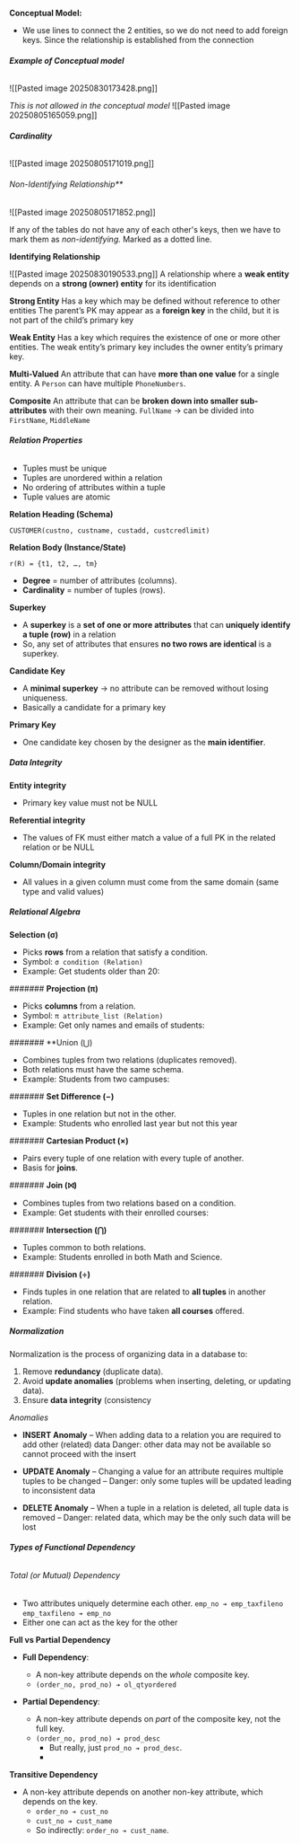 **Conceptual Model:** 
- We use lines to connect the 2 entities, so we do not need to add foreign keys. Since the relationship is established from the connection

###### **Example of Conceptual model**

![[Pasted image 20250830173428.png]]

*This is not allowed in the conceptual model*
![[Pasted image 20250805165059.png]]
###### **Cardinality**
![[Pasted image 20250805171019.png]]

###### Non-Identifying Relationship**
![[Pasted image 20250805171852.png]]

If any of the tables do not have any of each other's keys, then we have to mark them as *non-identifying.* Marked as a dotted line. 

**Identifying Relationship**

![[Pasted image 20250830190533.png]]
A relationship where a **weak entity** depends on a **strong (owner) entity** for its identification

**Strong Entity**
Has a key which may be defined without reference to other entities
The parent’s PK may appear as a **foreign key** in the child, but it is not part of the child’s primary key

**Weak Entity**
Has a key which requires the existence of one or more other entities. 
The weak entity’s primary key includes the owner entity’s primary key.

**Multi-Valued**
An attribute that can have **more than one value** for a single entity.
A `Person` can have multiple `PhoneNumbers`.

**Composite**
An attribute that can be **broken down into smaller sub-attributes** with their own meaning.
`FullName` → can be divided into `FirstName`, `MiddleName`

###### **Relation Properties**

- Tuples must be unique 
- Tuples are unordered within a relation
- No ordering of attributes within a tuple
- Tuple values are atomic

**Relation Heading (Schema)**

`CUSTOMER(custno, custname, custadd, custcredlimit)`

**Relation Body (Instance/State)**

`r(R) = {t1, t2, …, tm}`
- **Degree** = number of attributes (columns).
- **Cardinality** = number of tuples (rows).

**Superkey**
- A **superkey** is a **set of one or more attributes** that can **uniquely identify a tuple (row)** in a relation
- So, any set of attributes that ensures **no two rows are identical** is a superkey.

**Candidate Key**
- A **minimal superkey** → no attribute can be removed without losing uniqueness.
- Basically a candidate for a primary key

**Primary Key**
- One candidate key chosen by the designer as the **main identifier**.

##### Data Integrity

**Entity integrity**
- Primary key value must not be NULL

**Referential integrity**
- The values of FK must either match a value of a full PK in the related relation or be NULL

**Column/Domain integrity**
- All values in a given column must come from the same domain (same type and valid values)

##### Relational Algebra 

**Selection (σ)**
- Picks **rows** from a relation that satisfy a condition.
- Symbol: `σ condition (Relation)`
- Example: Get students older than 20:

####### **Projection (π)**
- Picks **columns** from a relation.
- Symbol: `π attribute_list (Relation)`
- Example: Get only names and emails of students:

####### **Union (⋃)
- Combines tuples from two relations (duplicates removed).
- Both relations must have the same schema.
- Example: Students from two campuses:

####### **Set Difference (−)**
- Tuples in one relation but not in the other.
- Example: Students who enrolled last year but not this year

####### **Cartesian Product (×)**
- Pairs every tuple of one relation with every tuple of another.
- Basis for **joins**.

####### **Join (⨝)**
- Combines tuples from two relations based on a condition.
- Example: Get students with their enrolled courses:

####### **Intersection (⋂)**
- Tuples common to both relations.
- Example: Students enrolled in both Math and Science.

####### **Division (÷)**
- Finds tuples in one relation that are related to **all tuples** in another relation.
- Example: Find students who have taken **all courses** offered.

##### Normalization

Normalization is the process of organizing data in a database to:

1. Remove **redundancy** (duplicate data).
2. Avoid **update anomalies** (problems when inserting, deleting, or updating data).
3. Ensure **data integrity** (consistency

*Anomalies*
- **INSERT Anomaly** – When adding data to a relation you are required to add other (related) data  Danger: other data may not be available so cannot proceed with the insert  

- **UPDATE Anomaly** – Changing a value for an attribute requires multiple tuples to be changed – Danger: only some tuples will be updated leading to inconsistent data 

- **DELETE Anomaly** – When a tuple in a relation is deleted, all tuple data is removed – Danger: related data, which may be the only such data will be lost
###### **Types of Functional Dependency**

###### Total (or Mutual) Dependency

- Two attributes uniquely determine each other.
   `emp_no ➔ emp_taxfileno`
   `emp_taxfileno ➔ emp_no`
- Either one can act as the key for the other
  
**Full vs Partial Dependency**

- **Full Dependency**:
    - A non-key attribute depends on the _whole_ composite key.
    - `(order_no, prod_no) ➔ ol_qtyordered`
        
- **Partial Dependency**:
    - A non-key attribute depends on _part_ of the composite key, not the full key.
    - `(order_no, prod_no) ➔ prod_desc`
        - But really, just `prod_no ➔ prod_desc`.
        - 
**Transitive Dependency**
- A non-key attribute depends on another non-key attribute, which depends on the key.
    - `order_no ➔ cust_no`
    - `cust_no ➔ cust_name`
    - So indirectly: `order_no ➔ cust_name`.


